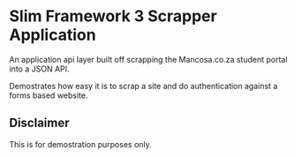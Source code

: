 # Slim Framework 3 Scrapper Application

An application api layer built off scrapping the Mancosa.co.za student portal into a JSON API.

Demostrates how easy it is to scrap a site and do authentication against a forms based website. 


## Disclaimer

This is for demostration purposes only.
